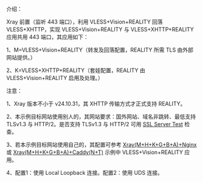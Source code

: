 介绍：

Xray 前置（监听 443 端口），利用 VLESS+Vision+REALITY 回落 VLESS+XHTTP，实现 VLESS+Vision+REALITY 与 VLESS+XHTTP+REALITY 应用共用 443 端口，其应用如下：

1、M=VLESS+Vision+REALITY（转发及回落配置，REALITY 所需 TLS 由外部网站提供。）

2、K=VLESS+XHTTP+REALITY（套娃配置，REALITY 由 VLESS+Vision+REALITY 启用及处理。）

注意：

1、Xray 版本不小于 v24.10.31，其 XHTTP 传输方式才正式支持 REALITY。

2、本示例目标网站使用别人的，其网站要求：国外网站、域名非跳转、最低支持 TLSv1.3 与 HTTP/2。是否支持 TLSv1.3 与 HTTP/2 可用 [SSL Server Test](https://www.ssllabs.com/ssltest/) 检查。

3、若本示例目标网站使用自己的，其配置可参考 [Xray(M+H+K+G+B+A)+Nginx](https://github.com/lxhao61/integrated-examples/tree/main/Xray(M%2BH%2BK%2BG%2BB%2BA)%2BNginx) 或 [Xray(M+H+K+G+B+A)+Caddy(N+T)](https://github.com/lxhao61/integrated-examples/tree/main/Xray(M%2BH%2BK%2BG%2BB%2BA)%2BCaddy(N%2BT)) 示例中 VLESS+Vision+REALITY 应用。

4、配置1：使用 Local Loopback 连接。配置2：使用 UDS 连接。
